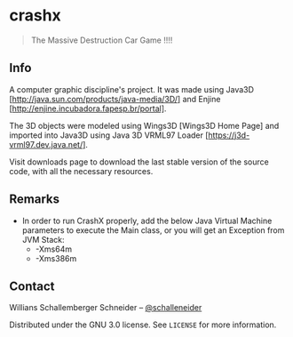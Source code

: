 # crashx
> The Massive Destruction Car Game !!!!

## Info

A computer graphic discipline's project. It was made using Java3D [http://java.sun.com/products/java-media/3D/] and Enjine [http://enjine.incubadora.fapesp.br/portal].

The 3D objects were modeled using Wings3D [Wings3D Home Page] and imported into Java3D using Java 3D VRML97 Loader [https://j3d-vrml97.dev.java.net/].

Visit downloads page to download the last stable version of the source code, with all the necessary resources.

## Remarks

* In order to run CrashX properly, add the below Java Virtual Machine parameters to execute the Main class, or you will get an Exception from JVM Stack:
  * -Xms64m 
  * -Xms386m

## Contact

Willians Schallemberger Schneider – [@schalleneider](https://twitter.com/schalleneider)

Distributed under the GNU 3.0 license. See ``LICENSE`` for more information.
